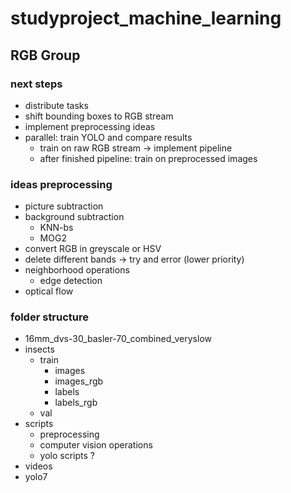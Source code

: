 # studyproject_machine_learning

## RGB Group

### next steps
- distribute tasks
- shift bounding boxes to RGB stream
- implement preprocessing ideas
- parallel: train YOLO and compare results
  - train on raw RGB stream -> implement pipeline
  - after finished pipeline: train on preprocessed images 

### ideas preprocessing
- picture subtraction
- background subtraction
  - KNN-bs
  - MOG2
- convert RGB in greyscale or HSV
- delete different bands -> try and error (lower priority)
- neighborhood operations
  - edge detection
- optical flow


### folder structure
- 16mm_dvs-30_basler-70_combined_veryslow
- insects
  - train
    - images
    - images_rgb
    - labels
    - labels_rgb
  - val
- scripts
  - preprocessing
  - computer vision operations
  - yolo scripts ?
- videos
- yolo7